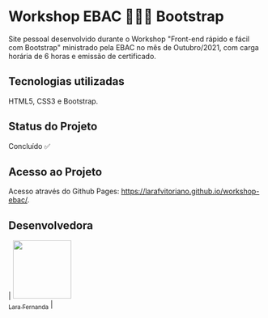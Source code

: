 # Workshop EBAC 👩🏻‍💻 Bootstrap
Site pessoal desenvolvido durante o Workshop "Front-end rápido e fácil com Bootstrap" ministrado pela EBAC no mês de Outubro/2021, com carga horária de 6 horas e emissão de certificado.

## Tecnologias utilizadas
HTML5, CSS3 e Bootstrap.

## Status do Projeto
Concluído ✅

## Acesso ao Projeto
Acesso através do Github Pages: https://larafvitoriano.github.io/workshop-ebac/.

## Desenvolvedora
| [<img loading="lazy" src="https://avatars.githubusercontent.com/u/88752895?s=400&u=79424fcf956f8d42af53b3711b5a9f7144c682ed&v=4" width=115><br><sub>Lara Fernanda</sub>](https://github.com/larafvitoriano) |
